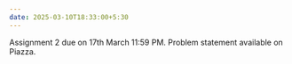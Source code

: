 ```yaml
---
date: 2025-03-10T18:33:00+5:30
---
```

Assignment 2 due on 17th March 11:59 PM. Problem statement available on Piazza.
